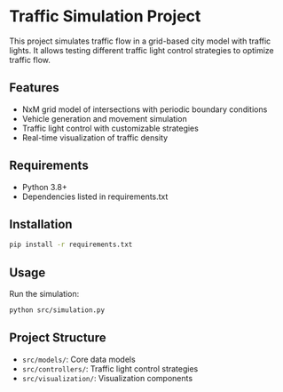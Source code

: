 # Traffic Simulation Project

This project simulates traffic flow in a grid-based city model with traffic lights. It allows testing different traffic light control strategies to optimize traffic flow.

## Features

- NxM grid model of intersections with periodic boundary conditions
- Vehicle generation and movement simulation
- Traffic light control with customizable strategies
- Real-time visualization of traffic density

## Requirements

- Python 3.8+
- Dependencies listed in requirements.txt

## Installation

```bash
pip install -r requirements.txt
```

## Usage

Run the simulation:
```bash
python src/simulation.py
```

## Project Structure

- `src/models/`: Core data models
- `src/controllers/`: Traffic light control strategies
- `src/visualization/`: Visualization components
